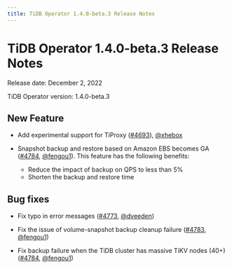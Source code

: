 ```yaml
---
title: TiDB Operator 1.4.0-beta.3 Release Notes
---
```


# TiDB Operator 1.4.0-beta.3 Release Notes

Release date: December 2, 2022

TiDB Operator version: 1.4.0-beta.3

## New Feature

- Add experimental support for TiProxy ([#4693](https://github.com/pingcap/tidb-operator/pull/4693)), [@xhebox](https://github.com/xhebox)

- Snapshot backup and restore based on Amazon EBS becomes GA ([#4784](https://github.com/pingcap/tidb-operator/pull/4784), [@fengou1](https://github.com/fengou1)). This feature has the following benefits:

    - Reduce the impact of backup on QPS to less than 5%
    - Shorten the backup and restore time

## Bug fixes

- Fix typo in error messages ([#4773](https://github.com/pingcap/tidb-operator/pull/4773), [@dveeden](https://github.com/dveeden))

- Fix the issue of volume-snapshot backup cleanup failure ([#4783](https://github.com/pingcap/tidb-operator/pull/4783), [@fengou1](https://github.com/fengou1))

- Fix backup failure when the TiDB cluster has massive TiKV nodes (40+) ([#4784](https://github.com/pingcap/tidb-operator/pull/4784), [@fengou1](https://github.com/fengou1))
